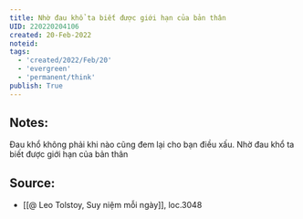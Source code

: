 ```yaml
---
title: Nhờ đau khổ ta biết được giới hạn của bản thân
UID: 220220204106
created: 20-Feb-2022
noteid:
tags:
  - 'created/2022/Feb/20'
  - 'evergreen'
  - 'permanent/think'
publish: True
---
```

## Notes:
Đau khổ không phải khi nào cũng đem lại cho bạn điều xấu. Nhờ đau khổ ta biết được giới hạn của bản thân

## Source:
- [[@ Leo Tolstoy, Suy niệm mỗi ngày]], loc.3048



